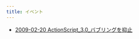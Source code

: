 ```yaml
---
title: イベント
---
```



- [2009-02-20 ActionScript_3.0_バブリングを抑止](./../../../../../d/2009/02/20/ActionScript_3.0_バブリングを抑止.md)




